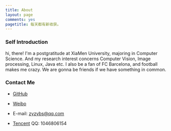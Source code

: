 ```yaml
---
title: About
layout: page
comments: yes
pagetitle: 每天都有新收获。
---
```


### Self Introduction

hi, there! I'm a postgratitude at XiaMen University, majoring in Computer Science. And my research interest concerns Computer Vision, Image processing, Linux, Java etc. I also be a fan of FC Barcelona, and football makes me crazy. We are gonna be friends if we have something in common.

### Contact Me

- [GitHub][1]

- [Weibo][2]

- E-mail: zyzybs@qq.com

- [Tencent][3] QQ: 1046806154


[1]: https://github.com/PianoCat

[2]: http://weibo.com/u/1622930830

[3]: http://t.qq.com/zybs_1

